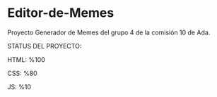 # Editor-de-Memes
Proyecto Generador de Memes del grupo 4 de la comisión 10 de Ada.

STATUS DEL PROYECTO:

HTML: %100

CSS: %80

JS: %10
